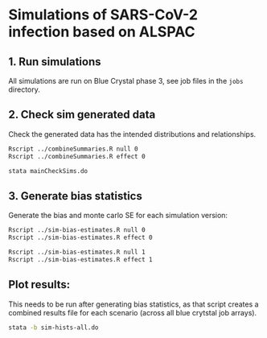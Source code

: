 

# Simulations of SARS-CoV-2 infection based on ALSPAC


## 1. Run simulations

All simulations are run on Blue Crystal phase 3, see job files in the `jobs` directory.



## 2. Check sim generated data

Check the generated data has the intended distributions and relationships.

```bash
Rscript ../combineSummaries.R null 0
Rscript ../combineSummaries.R effect 0
```

```bash
stata mainCheckSims.do
```



## 3. Generate bias statistics


Generate the bias and monte carlo SE for each simulation version:

```bash
Rscript ../sim-bias-estimates.R null 0
Rscript ../sim-bias-estimates.R effect 0
```

```bash
Rscript ../sim-bias-estimates.R null 1
Rscript ../sim-bias-estimates.R effect 1
```


## Plot results:

This needs to be run after generating bias statistics, as that script creates a combined results file for each scenario
(across all blue crytstal job arrays).

```bash
stata -b sim-hists-all.do
```




